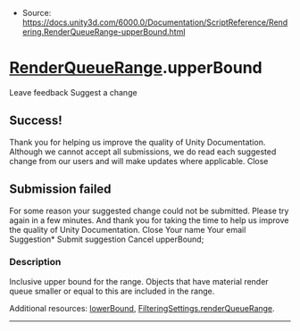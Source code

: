 * Source: https://docs.unity3d.com/6000.0/Documentation/ScriptReference/Rendering.RenderQueueRange-upperBound.html

#  [RenderQueueRange](https://docs.unity3d.com/6000.0/Documentation/ScriptReference/Rendering.RenderQueueRange.html).upperBound
Leave feedback
Suggest a change
## Success!
Thank you for helping us improve the quality of Unity Documentation. Although we cannot accept all submissions, we do read each suggested change from our users and will make updates where applicable.
Close
## Submission failed
For some reason your suggested change could not be submitted. Please <a>try again</a> in a few minutes. And thank you for taking the time to help us improve the quality of Unity Documentation.
Close
Your name Your email Suggestion* Submit suggestion
Cancel
upperBound; 
### Description
Inclusive upper bound for the range.
Objects that have material render queue smaller or equal to this are included in the range.  
  
Additional resources: [lowerBound](https://docs.unity3d.com/6000.0/Documentation/ScriptReference/Rendering.RenderQueueRange-lowerBound.html), [FilteringSettings.renderQueueRange](https://docs.unity3d.com/6000.0/Documentation/ScriptReference/Rendering.FilteringSettings-renderQueueRange.html).
* * *
